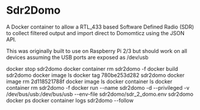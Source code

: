 # Sdr2Domo
A Docker container to allow a RTL_433 based Software Defined Radio (SDR) to collect filtered output and import direct to Domomticz using the JSON API.

This was originally built to use on Raspberry Pi 2/3 but should work on all devices assuming the USB ports are exposed as /dev/usb


docker stop sdr2domo
docker container rm sdr2domo -f
docker build sdr2domo
docker image ls
docker tag 780be253d282 sdr2domo
docker image rm 2d118521788f
docker image ls
docker container ls
docker container rm sdr2domo -f
docker run --name sdr2domo -d --privileged -v /dev/bus/usb:/dev/bus/usb --env-file sdr2domo/sdr_2_domo.env sdr2domo
docker ps
docker container logs sdr2domo --follow